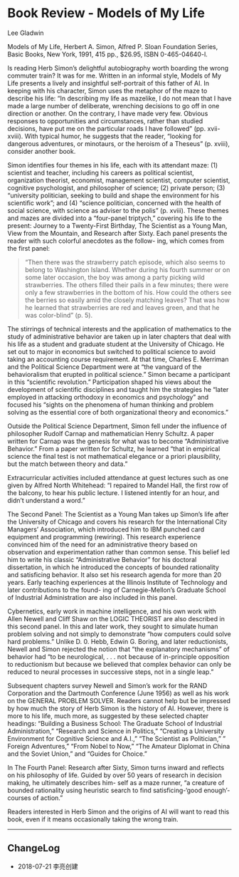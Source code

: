 # Book Review - Models of My Life

Lee Gladwin

Models of My Life, Herbert A. Simon, Alfred P. Sloan Foundation Series, Basic Books, New York, 1991, 415 pp., $26.95, ISBN 0-465-04640-l.

Is reading Herb Simon’s delightful autobiography worth boarding the wrong commuter train? It was for me. Written in an informal style, Models of My Life presents a lively and insightful self-portrait of this father of AI. In keeping with his character, Simon uses the metaphor of the maze to describe his life: “In describing my life as mazelike, I do not mean that I have made a large number of deliberate, wrenching decisions to go off in one direction or another. On the contrary, I have made very few. Obvious responses to opportunities and circumstances, rather than studied decisions, have put me on the particular roads I have followed” (pp. xvii- xviii). With typical humor, he suggests that the reader, “looking for dangerous adventures, or minotaurs, or the heroism of a Theseus” (p. xviii), consider another book.

Simon identifies four themes in his life, each with its attendant maze: (1) scientist and teacher, including his careers as political scientist, organization theorist, economist, management scientist, computer scientist, cognitive psychologist, and philosopher of science; (2) private person; (3) “university politician, seeking to build and shape the environment for his scientific work”; and (4) “science politician, concerned with the health of social science, with science as adviser to the polis” (p. xviii). These themes and mazes are divided into a “four-panel triptych,” covering his life to the present: Journey to a Twenty-First Birthday, The Scientist as a Young Man, View from the Mountain, and Research after Sixty. Each panel presents the reader with such colorful anecdotes as the follow- ing, which comes from the first panel:

> “Then there was the strawberry patch episode, which also seems to belong to Washington Island. Whether during his fourth summer or on some later occasion, the boy was among a party picking wild strawberries. The others filled their pails in a few minutes; there were only a few strawberries in the bottom of his. How could the others see the berries so easily amid the closely matching leaves? That was how he learned that strawberries are red and leaves green, and that he was color-blind” (p. 5). 

The stirrings of technical interests and the application of mathematics to the study of administrative behavior are taken up in later chapters that deal with his life as a student and graduate student at the University of Chicago. He set out to major in economics but switched to political science to avoid taking an accounting course requirement. At that time, Charles E. Merriman and the Political Science Department were at “the vanguard of the behavioralism that erupted in political science.” Simon became a participant in this “scientific revolution.” Participation shaped his views about the development of scientific disciplines and taught him the strategies he “later employed in attacking orthodoxy in economics and psychology” and focused his “sights on the phenomena of human thinking and problem solving as the essential core of both organizational theory and economics.”

Outside the Political Science Department, Simon fell under the influence of philosopher Rudolf Carnap and mathematician Henry Schultz. A paper written for Carnap was the genesis for what was to become “Administrative Behavior.” From a paper written for Schultz, he learned “that in empirical science the final test is not mathematical elegance or a priori plausibility, but the match between theory and data.”

Extracurricular activities included attendance at guest lectures such as one given by Alfred North Whitehead: “I repaired to Mandel Hall, the first row of the balcony, to hear his public lecture. I listened intently for an hour, and didn’t understand a word.”

The Second Panel: The Scientist as a Young Man takes up Simon’s life after the University of Chicago and covers his research for the International City Managers’ Association, which introduced him to IBM punched card equipment and programming (rewiring). This research experience convinced him of the need for an administrative theory based on observation and experimentation rather than common sense. This belief led him to write his classic “Administrative Behavior” for his doctoral dissertation, in which he introduced the concepts of bounded rationality and satisficing behavior. It also set his research agenda for more than 20 years. Early teaching experiences at the Illinois Institute of Technology and later contributions to the found- ing of Carnegie-Mellon’s Graduate School of Industrial Administration are also included in this panel.

Cybernetics, early work in machine intelligence, and his own work with Allen Newell and Cliff Shaw on the LOGIC THEORIST are also described in this second panel. In this and later work, they sought to simulate human problem solving and not simply to demonstrate “how computers could solve hard problems.” Unlike D. 0. Hebb, Edwin G. Boring, and later reductionists, Newell and Simon rejected the notion that “the explanatory mechanisms” of behavior had “to be neurological, . . . not because of in-principle opposition to reductionism but because we believed that complex behavior can only be reduced to neural processes in successive steps, not in a single leap.”

Subsequent chapters survey Newell and Simon’s work for the RAND Corporation and the Dartmouth Conference (June 1956) as well as his work on the GENERAL PROBLEM SOLVER. Readers cannot help but be impressed by how much the story of Herb Simon is the history of AI. However, there is more to his life, much more, as suggested by these selected chapter headings: “Building a Business School: The Graduate School of Industrial Administration,” “Research and Science in Politics,” “Creating a University Environment for Cognitive Science and A.I.,” “The Scientist as Politician,” ” Foreign Adventures,” “From Nobel to Now,” “The Amateur Diplomat in China and the Soviet Union,” and “Guides for Choice.”

In The Fourth Panel: Research after Sixty, Simon turns inward and reflects on his philosophy of life. Guided by over 50 years of research in decision making, he ultimately describes him- self as a maze runner, “a creature of bounded rationality using heuristic search to find satisficing-‘good enough’-courses of action.”

Readers interested in Herb Simon and the origins of AI will want to read this book, even if it means occasionally taking the wrong train.

----

## ChangeLog 

- 2018-07-21 李亮创建